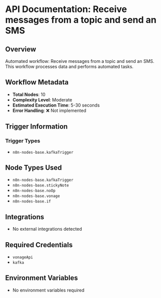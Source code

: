 # API Documentation: Receive messages from a topic and send an SMS

## Overview
Automated workflow: Receive messages from a topic and send an SMS. This workflow processes data and performs automated tasks.

## Workflow Metadata
- **Total Nodes**: 10
- **Complexity Level**: Moderate
- **Estimated Execution Time**: 5-30 seconds
- **Error Handling**: ❌ Not implemented

## Trigger Information
### Trigger Types
- `n8n-nodes-base.kafkaTrigger`

## Node Types Used
- `n8n-nodes-base.kafkaTrigger`
- `n8n-nodes-base.stickyNote`
- `n8n-nodes-base.noOp`
- `n8n-nodes-base.vonage`
- `n8n-nodes-base.if`

## Integrations
- No external integrations detected

## Required Credentials
- `vonageApi`
- `kafka`

## Environment Variables
- No environment variables required
